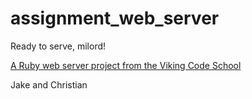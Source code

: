 # assignment_web_server
Ready to serve, milord!

[A Ruby web server project from the Viking Code School](http://www.vikingcodeschool.com)

Jake and Christian